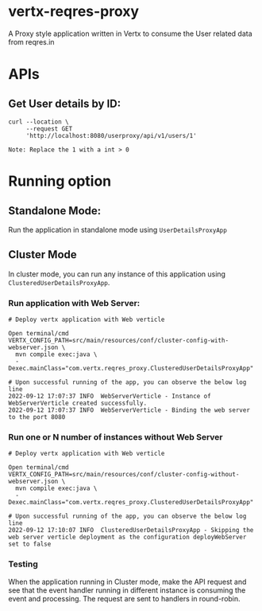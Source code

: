 # vertx-reqres-proxy
A Proxy style application written in Vertx to consume the User related data from reqres.in

# APIs
## Get User details by ID:
```
curl --location \
     --request GET 
     'http://localhost:8080/userproxy/api/v1/users/1'
     
Note: Replace the 1 with a int > 0
```

# Running option
## Standalone Mode:
Run the application in standalone mode using `UserDetailsProxyApp`

## Cluster Mode
In cluster mode, you can run any instance of this application using `ClusteredUserDetailsProxyApp`.
### Run application with Web Server:
```shell
# Deploy vertx application with Web verticle

Open terminal/cmd
VERTX_CONFIG_PATH=src/main/resources/conf/cluster-config-with-webserver.json \
  mvn compile exec:java \
  -Dexec.mainClass="com.vertx.reqres_proxy.ClusteredUserDetailsProxyApp"
  
# Upon successful running of the app, you can observe the below log line
2022-09-12 17:07:37 INFO  WebServerVerticle - Instance of WebServerVerticle created successfully.
2022-09-12 17:07:37 INFO  WebServerVerticle - Binding the web server to the port 8080
```

### Run one or N number of instances without Web Server
```shell
# Deploy vertx application with Web verticle

Open terminal/cmd
VERTX_CONFIG_PATH=src/main/resources/conf/cluster-config-without-webserver.json \
  mvn compile exec:java \
  -Dexec.mainClass="com.vertx.reqres_proxy.ClusteredUserDetailsProxyApp"
  
# Upon successful running of the app, you can observe the below log line
2022-09-12 17:10:07 INFO  ClusteredUserDetailsProxyApp - Skipping the web server verticle deployment as the configuration deployWebServer set to false
```

###  Testing
When the application running in Cluster mode, make the API request and see that the event handler running in different instance is consuming the event and processing.
The request are sent to handlers in round-robin. 